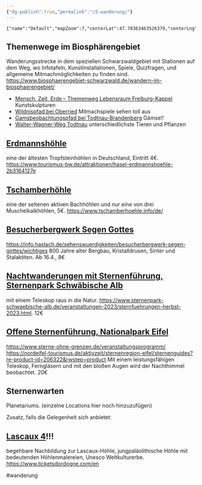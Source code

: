 ```yaml
---
{"dg-publish":true,"permalink":"/2-wanderung/"}
---
```


```mapview
{"name":"Default","mapZoom":7,"centerLat":47.78363463526379,"centerLng":5.361328125,"query":"tag:#wanderung","chosenMapSource":0}
```

## Themenwege im Biosphärengebiet
 Wanderungsstrecke in dem speziellen Schwarzwaldgebiet mit Stationen auf dem Weg, wo Infotafeln, Kunstinstallationen, Spiele, Quizfragen, und allgemeine Mitmachmöglichkeiten zu finden sind. https://www.biosphaerengebiet-schwarzwald.de/wandern-im-biosphaerengebiet/
 
 - [Mensch, Zeit, Erde – Themenweg Lebensraum Freiburg-Kappel](geo:47.9646682,7.9089123) Kunstskulpturen
 - [Wildnispfad bei Oberried](geo:47.8949971,7.9500846) Mitmachspiele sehen toll aus
 - [Gamsbeobachtungspfad bei Todtnau-Brandenberg](geo:47.8949971,7.9500846) Gämse!!
 - [Walter-Wagner-Weg Todtnau](geo:47.849327,7.9695071) unterschiedlichste Tieren und Pflanzen

## [Erdmannshöhle](geo:47.64866,7.8955973)
eine der ältesten Tropfsteinhöhlen in Deutschland, Eintritt 4€. https://www.tourismus-bw.de/attraktionen/hasel-erdmannshoehle-2b3164127e

## [Tschamberhöhle](geo:47.5888909,7.8191885)
eine der seltenen aktiven Bachhöhlen und nur eine von drei Muschelkalkhöhlen, 5€. https://www.tschamberhoehle.info/de/

## [Besucherbergwerk Segen Gottes](geo:48.2921232,8.0854487)
https://info.haslach.de/sehenswuerdigkeiten/besucherbergwerk-segen-gottes/wichtiges
800 Jahre alter Bergbau, Kristalldrusen, Sinter und Stalaktiten. Ab 16.4., 8€

## [Nachtwanderungen mit Sternenführung, Sternenpark Schwäbische Alb](geo:48.475603,9.566136)
mit einem Teleskop raus in die Natur. https://www.sternenpark-schwaebische-alb.de/veranstaltungen-2023/sternfuehrungen-herbst-2023.html. 12€

## [Offene Sternenführung, Nationalpark Eifel](geo:50.3674508,6.481604153411834)
https://www.sterne-ohne-grenzen.de/veranstaltungsprogramm/
https://nordeifel-tourismus.de/aktivzeit/sternenregion-eifel/sternenguides?re-product-id=206322&rwstep=product
Mit einem leistungsfähigen Teleskop, Ferngläsern und mit den bloßen Augen wird der Nachthimmel beobachtet. 20€

## Sternenwarten
Planetariums. (einzelne Locations hier noch hinzuzufügen)




Zusatz, falls die Gelegenheit sich anbietet:
## [Lascaux 4](geo:45.0650223,1.1652297)!!! 
begehbare Nachbildung zur Lascaux-Höhle, jungpaläolithische Höhle mit bedeutenden Höhlenmalereien, Unesco Weltkulturerbe. https://www.ticketsdordogne.com/en



#wanderung